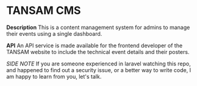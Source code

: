 # TANSAM CMS

**Description**
This is a content management system for admins to manage their events using a single dashboard. 

**API**
An API service is made available for the frontend developer of the TANSAM website to include the technical event details and their posters.

*SIDE NOTE*
If you are someone experienced in laravel watching this repo, and happened to find out a security issue, or a better way to write code, I am happy to learn from you, let's talk.